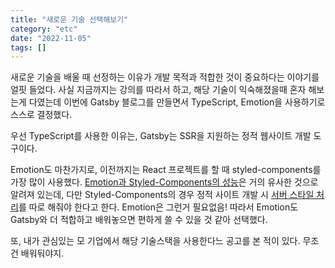 ```yaml
---
title: "새로운 기술 선택해보기"
category: "etc"
date: "2022-11-05"
tags: []
---
```


새로운 기술을 배울 때 선정하는 이유가 개발 목적과 적합한 것이 중요하다는 이야기를 얼핏 들었다.
사실 지금까지는 강의를 따라서 하고, 해당 기술이 익숙해졌을때 혼자 해보는게 다였는데
이번에 Gatsby 블로그를 만들면서
TypeScript, Emotion을 사용하기로 스스로 결정했다.

우선 TypeScript를 사용한 이유는,
Gatsby는 SSR을 지원하는 정적 웹사이트 개발 도구이다.

Emotion도 마찬가지로,
이전까지는 React 프로젝트를 할 때 styled-components를 가장 많이 사용했다.
<a href="https://velog.io/@bepyan/styled-components-%EA%B3%BC-emotion-%EB%8F%84%EB%8C%80%EC%B2%B4-%EC%B0%A8%EC%9D%B4%EA%B0%80-%EB%AD%94%EA%B0%80">Emotion과 Styled-Components의 성능</a>은 거의 유사한 것으로 알려져 있는데,
다만 Styled-Components의 경우 정적 사이트 개발 시 <a href="https://styled-components.com/docs/advanced#streaming-rendering">서버 스타일 처리</a>를 따로 해줘야 한다고 한다.
Emotion은 그런거 필요없음!
따라서 Emotion도 Gatsby와 더 적합하고 배워놓으면 편하게 쓸 수 있을 것 같아 선택했다.

또, 내가 관심있는 모 기업에서 해당 기술스택을 사용한다느 공고를 본 적이 있다.
무조건 배워둬야지.
